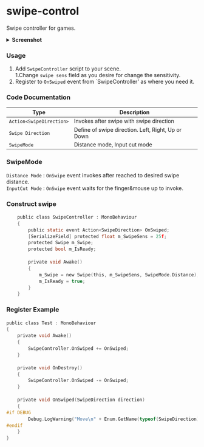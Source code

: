 <!--
  Copyright (c) 2022 Mehmet

  Written by Mehmet Doğan <mmt.dgn.6634@gmail.com>, august 2022
-->
# swipe-control
Swipe controller for games.

<details>
<summary><b>Screenshot</b></summary>
  
<img src="/.github/screenshots/swipe.png">
</details>

### Usage
1. Add `SwipeController` script to your scene.  
  1.Change `swipe sens` field as you desire for change the sensitivity.
2. Register to `OnSwiped` event from `SwipeController' as where you need it.

### Code Documentation
| Type                     | Description                                        |
| ------------------------ | -------------------------------------------------- |
| `Action<SwipeDirection>` | Invokes after swipe with swipe direction           |
| `Swipe Direction`        | Define of swipe direction. Left, Right, Up or Down |
| `SwipeMode`              | Distance mode, Input cut mode                     |
  
### SwipeMode
  `Distance Mode` : `OnSwipe` event invokes after reached to desired swipe distance.  
  `InputCut Mode` : `OnSwipe` event waits for the finger&mouse up to invoke.
  
  ### Construct swipe
```c
    public class SwipeController : MonoBehaviour
    {
        public static event Action<SwipeDirection> OnSwiped;
        [SerializeField] protected float m_SwipeSens = 25f;
        protected Swipe m_Swipe;
        protected bool m_IsReady;

        private void Awake()
        {
            m_Swipe = new Swipe(this, m_SwipeSens, SwipeMode.Distance);
            m_IsReady = true;
        }
    }
```
  
### Register Example
```c
public class Test : MonoBehaviour
{
    private void Awake()
    {
        SwipeController.OnSwiped += OnSwiped;
    }
  
    private void OnDestroy()
    {
        SwipeController.OnSwiped -= OnSwiped;
    }

    private void OnSwiped(SwipeDirection direction)
    {
#if DEBUG
        Debug.LogWarning("Move\n" + Enum.GetName(typeof(SwipeDirection), direction));
#endif
    }
}
```
